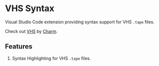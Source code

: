 # VHS Syntax

Visual Studio Code extension providing syntax support for VHS `.tape` files.

Check out [VHS](https://github.com/charmbracelet/vhs) by [Charm](https://charm.sh/).

## Features

1. Syntax Highlighting for VHS `.tape` files.
